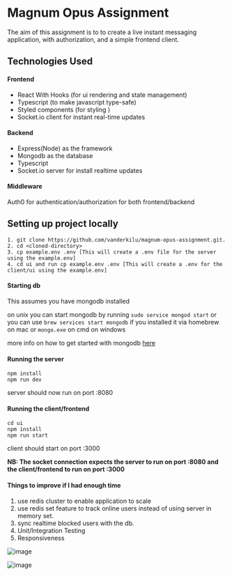 # Magnum Opus Assignment

The aim of this assignment is to to create a live instant messaging application, with authorization,
and a simple frontend client.

## Technologies Used

#### Frontend

- React With Hooks (for ui rendering and state management)
- Typescript (to make javascript type-safe)
- Styled components (for styling )
- Socket.io client for instant real-time updates

#### Backend

- Express(Node) as the framework
- Mongodb as the database
- Typescript
- Socket.io server for install realtime updates

#### Middleware

Auth0 for authentication/authorization for both frontend/backend

## Setting up project locally

```
1. git clone https://github.com/vanderkilu/magnum-opus-assignment.git.
2. cd <cloned-directory>
3. cp example.env .env [This will create a .env file for the server using the example.env]
4. cd ui and run cp example.env .env [This will create a .env for the client/ui using the example.env]
```

#### Starting db

This assumes you have mongodb installed

on unix you can start mongodb by running `sudo service mongod start`
or you can use `brew services start mongodb` if you installed it via homebrew on mac
or `mongo.exe` on cmd on windows

more info on how to get started with mongodb [here](https://docs.mongodb.com/manual/installation/)

#### Running the server

```
npm install
npm run dev
```

server should now run on port :8080

#### Running the client/frontend

```
cd ui
npm install
npm run start
```

client should start on port :3000

**NB: The socket connection expects the server to run on port :8080 and the client/frontend to run on port :3000**

#### Things to improve if I had enough time

1. use redis cluster to enable application to scale
2. use redis set feature to track online users instead of using server in memory set.
3. sync realtime blocked users with the db.
4. Unit/Integration Testing
5. Responsiveness

![image](https://github.com/vanderkilu/magnum-opus-assignment/blob/master/demo/chat1.jpg)

![image](https://github.com/vanderkilu/magnum-opus-assignment/blob/master/demo/chat2.jpg)
